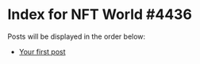 # Index for NFT World #4436
Posts will be displayed in the order below:

- [Your first post](./001-first.md)

